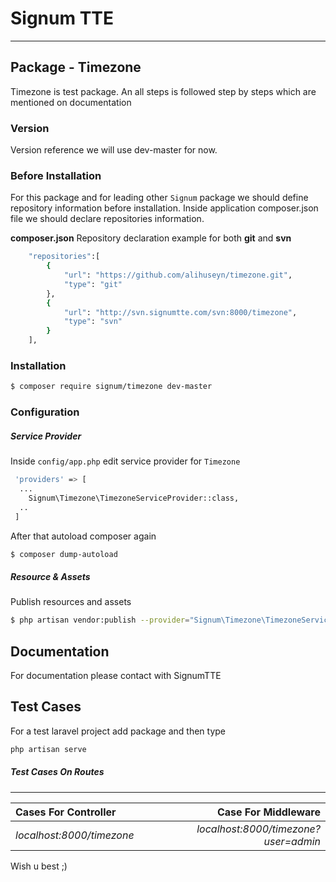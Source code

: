 Signum TTE
===============================
***
## Package - Timezone
Timezone is test package. An all steps is followed step by steps which are mentioned on documentation

### Version
 Version reference we will use dev-master for now. 
### Before Installation
For this package and for leading other `Signum` package we should define repository information before installation. Inside application composer.json file we should declare repositories information.

**composer.json** Repository declaration example for both **git** and **svn**
```sh
    "repositories":[
    	{
    		"url": "https://github.com/alihuseyn/timezone.git",
    		"type": "git"
    	},
    	{
    		"url": "http://svn.signumtte.com/svn:8000/timezone",
    		"type": "svn"
    	}
    ],
```


### Installation
```sh
$ composer require signum/timezone dev-master 
```

### Configuration
##### Service Provider
Inside `config/app.php` edit service provider for `Timezone`
```sh
 'providers' => [
  ...
    Signum\Timezone\TimezoneServiceProvider::class,
  ..
 ]
```
After that autoload composer again
```sh
$ composer dump-autoload
```

##### Resource & Assets
Publish resources and assets
```sh 
$ php artisan vendor:publish --provider="Signum\Timezone\TimezoneServiceProvider"
```
## Documentation

For documentation please contact with SignumTTE

## Test Cases
For a test laravel project add package and then type
```sh
php artisan serve
```
##### Test Cases On Routes
***
| Cases For Controller | Case For Middleware |                               
|:---------------------|-----------------------:|
|*localhost:8000/timezone*| *localhost:8000/timezone?user=admin*|

Wish u best ;)

